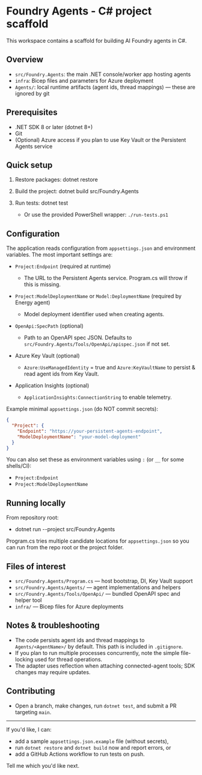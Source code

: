 # Foundry Agents - C# project scaffold

This workspace contains a scaffold for building AI Foundry agents in C#.

## Overview
- `src/Foundry.Agents`: the main .NET console/worker app hosting agents
- `infra`: Bicep files and parameters for Azure deployment
- `Agents/`: local runtime artifacts (agent ids, thread mappings) — these are ignored by git

## Prerequisites
- .NET SDK 8 or later (dotnet 8+)
- Git
- (Optional) Azure access if you plan to use Key Vault or the Persistent Agents service

## Quick setup
1. Restore packages:
   dotnet restore

2. Build the project:
   dotnet build src/Foundry.Agents

3. Run tests:
   dotnet test
   - Or use the provided PowerShell wrapper: `./run-tests.ps1`

## Configuration
The application reads configuration from `appsettings.json` and environment variables. The most important settings are:

- `Project:Endpoint` (required at runtime)
  - The URL to the Persistent Agents service. Program.cs will throw if this is missing.

- `Project:ModelDeploymentName` or `Model:DeploymentName` (required by Energy agent)
  - Model deployment identifier used when creating agents.

- `OpenApi:SpecPath` (optional)
  - Path to an OpenAPI spec JSON. Defaults to `src/Foundry.Agents/Tools/OpenApi/apispec.json` if not set.

- Azure Key Vault (optional)
  - `Azure:UseManagedIdentity` = true and `Azure:KeyVaultName` to persist & read agent ids from Key Vault.

- Application Insights (optional)
  - `ApplicationInsights:ConnectionString` to enable telemetry.

Example minimal `appsettings.json` (do NOT commit secrets):

```json
{
  "Project": {
    "Endpoint": "https://your-persistent-agents-endpoint",
    "ModelDeploymentName": "your-model-deployment"
  }
}
```

You can also set these as environment variables using `:` (or `__` for some shells/CI):
- `Project:Endpoint`
- `Project:ModelDeploymentName`

## Running locally
From repository root:
- dotnet run --project src/Foundry.Agents

Program.cs tries multiple candidate locations for `appsettings.json` so you can run from the repo root or the project folder.

## Files of interest
- `src/Foundry.Agents/Program.cs` — host bootstrap, DI, Key Vault support
- `src/Foundry.Agents/Agents/` — agent implementations and helpers
- `src/Foundry.Agents/Tools/OpenApi/` — bundled OpenAPI spec and helper tool
- `infra/` — Bicep files for Azure deployments

## Notes & troubleshooting
- The code persists agent ids and thread mappings to `Agents/<AgentName>/` by default. This path is included in `.gitignore`.
- If you plan to run multiple processes concurrently, note the simple file-locking used for thread operations.
- The adapter uses reflection when attaching connected-agent tools; SDK changes may require updates.

## Contributing
- Open a branch, make changes, run `dotnet test`, and submit a PR targeting `main`.

---

If you'd like, I can:
- add a sample `appsettings.json.example` file (without secrets),
- run `dotnet restore` and `dotnet build` now and report errors, or
- add a GitHub Actions workflow to run tests on push.

Tell me which you'd like next.
